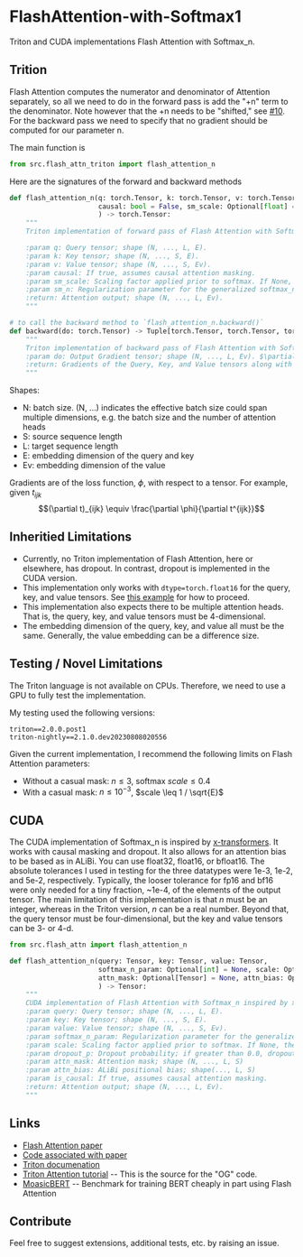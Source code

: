 # FlashAttention-with-Softmax1

Triton and CUDA implementations Flash Attention with Softmax_n.

## Trition
Flash Attention computes the numerator and denominator of Attention separately, so all we need to do in the forward pass is add the "+n" term to the denominator.
Note however that the +n needs to be "shifted," see [#10](https://github.com/softmax1/softmax1/issues/10).
For the backward pass we need to specify that no gradient should be computed for our parameter n.

The main function is

```python
from src.flash_attn_triton import flash_attention_n
```
Here are the signatures of the forward and backward methods
```python
def flash_attention_n(q: torch.Tensor, k: torch.Tensor, v: torch.Tensor, 
                      causal: bool = False, sm_scale: Optional[float] = None, sm_n: Optional[float] = None
                      ) -> torch.Tensor:
    """
    Triton implementation of forward pass of Flash Attention with Softmax_n

    :param q: Query tensor; shape (N, ..., L, E).
    :param k: Key tensor; shape (N, ..., S, E).
    :param v: Value tensor; shape (N, ..., S, Ev).
    :param causal: If true, assumes causal attention masking.
    :param sm_scale: Scaling factor applied prior to softmax. If None, the default value is set to 1 / sqrt(E).
    :param sm_n: Regularization parameter for the generalized softmax_n.
    :return: Attention output; shape (N, ..., L, Ev).
    """

# to call the backward method to `flash_attention_n.backward()`
def backward(do: torch.Tensor) -> Tuple[torch.Tensor, torch.Tensor, torch.Tensor, None, None]:
    """
    Triton implementation of backward pass of Flash Attention with Softmax_1
    :param do: Output Gradient tensor; shape (N, ..., L, Ev). $\partial \phi / \partial \vec{o}$ where $\phi$ is the loss function
    :return: Gradients of the Query, Key, and Value tensors along with two null values.
    """
```

Shapes:
- N: batch size. (N, ...) indicates the effective batch size could span multiple dimensions, e.g. the batch size and the number of attention heads
- S: source sequence length
- L: target sequence length
- E: embedding dimension of the query and key
- Ev: embedding dimension of the value

Gradients are of the loss function, $\phi$, with respect to a tensor. For example, given $t_{ijk}$
$$(\partial t)_{ijk} \equiv \frac{\partial \phi}{\partial t^{ijk}}$$

## Inheritied Limitations

- Currently, no Triton implementation of Flash Attention, here or elsewhere, has dropout. In contrast, dropout is implemented in the CUDA version.
- This implementation only works with `dtype=torch.float16` for the query, key, and value tensors. See [this example](https://github.com/mosaicml/examples/blob/a18e2c0db226b7118ed7ebbaecd8edb57dc59335/examples/benchmarks/bert/src/bert_layers.py#L230) for how to proceed.
- This implementation also expects there to be multiple attention heads. That is, the query, key, and value tensors must be 4-dimensional.
- The embedding dimension of the query, key, and value all must be the same. Generally, the value embedding can be a difference size.

## Testing / Novel Limitations
The Triton language is not available on CPUs.
Therefore, we need to use a GPU to fully test the implementation.

My testing used the following versions:
```
triton==2.0.0.post1
triton-nightly==2.1.0.dev20230808020556
```

Given the current implementation, I recommend the following limits on Flash Attention parameters:
- Without a casual mask: $n \leq 3$, softmax $scale \leq 0.4$
- With a casual mask: $n \leq 10^{-3}$, $scale \leq 1 / \sqrt{E}$

## CUDA

The CUDA implementation of Softmax_n is inspired by [x-transformers](https://github.com/lucidrains/x-transformers/blob/6867e9ac8a93f4844d70208c23cfd50cbc48485c/x_transformers/attend.py#L133).
It works with causal masking and dropout.
It also allows for an attention bias to be based as in ALiBi.
You can use float32, float16, or bfloat16.
The absolute tolerances I used in testing for the three datatypes were 1e-3, 1e-2, and 5e-2, respectively.
Typically, the looser tolerance for fp16 and bf16 were only needed for a tiny fraction, ~1e-4,  of the elements of the output tensor.
The main limitation of this implementation is that _n_ must be an integer, whereas in the Triton version, _n_ can be a real number.
Beyond that, the query tensor must be four-dimensional, but the key and value tensors can be 3- or 4-d.

```python
from src.flash_attn import flash_attention_n

def flash_attention_n(query: Tensor, key: Tensor, value: Tensor,
                      softmax_n_param: Optional[int] = None, scale: Optional[float] = None, dropout_p: float = 0.,
                      attn_mask: Optional[Tensor] = None, attn_bias: Optional[Tensor] = None, is_causal: bool = False
                      ) -> Tensor:
    """
    CUDA implementation of Flash Attention with Softmax_n inspired by x-transformers
    :param query: Query tensor; shape (N, ..., L, E).
    :param key: Key tensor; shape (N, ..., S, E).
    :param value: Value tensor; shape (N, ..., S, Ev).
    :param softmax_n_param: Regularization parameter for the generalized softmax_n.
    :param scale: Scaling factor applied prior to softmax. If None, the default value is set to 1 / sqrt(E).
    :param dropout_p: Dropout probability; if greater than 0.0, dropout is applied
    :param attn_mask: Attention mask; shape (N, ..., L, S)
    :param attn_bias: ALiBi positional bias; shape(..., L, S)
    :param is_causal: If true, assumes causal attention masking.
    :return: Attention output; shape (N, ..., L, Ev).
    """
```


## Links
- [Flash Attention paper](https://arxiv.org/abs/2205.14135)
- [Code associated with paper](https://github.com/Dao-AILab/flash-attention/tree/main)
- [Triton documenation](https://triton-lang.org/main/index.html)
- [Triton Attention tutorial](https://github.com/openai/triton/blob/main/python/tutorials/06-fused-attention.py) -- This is the source for the "OG" code.
- [MoasicBERT](https://github.com/mosaicml/examples/tree/845bfe23c77316264d5dd6e2a6b7c46cefa4519a/examples/benchmarks/bert) -- Benchmark for training BERT cheaply in part using Flash Attention

## Contribute
Feel free to suggest extensions, additional tests, etc. by raising an issue.
